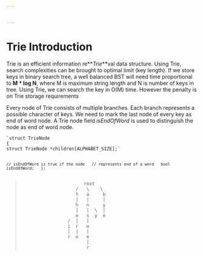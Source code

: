 ```yaml
---


---
```


<h1 id="trie-introduction">Trie Introduction</h1>
<p>Trie is an efficient information re**<em>Trie</em>**val data structure. Using Trie, search complexities can be brought to optimal limit (key length). If we store keys in binary search tree, a well balanced BST will need time proportional to <strong>M * log N</strong>, where M is maximum string length and N is number of keys in tree. Using Trie, we can search the key in O(M) time. However the penalty is on Trie storage requirements<br>
<img src="https://media.geeksforgeeks.org/wp-content/cdn-uploads/Trie.png" alt=""></p>
<p>Every node of Trie consists of multiple branches. Each branch represents a possible character of keys. We need to mark the last node of every key as end of word node. A Trie node field <em>isEndOfWord</em> is used to distinguish the node as end of word node.</p>
<pre><code>`struct TrieNode  
{  
struct TrieNode *children[ALPHABET_SIZE];`

`// isEndOfWord is true if the node  
// represents end of a word  
bool isEndOfWord;  
};`
</code></pre>
<blockquote>
<pre><code>                       root
                    /   \    \
                    t   a     b
                    |   |     |
                    h   n     y
                    |   |  \  |
                    e   s  y  e
                 /  |   |
                 i  r   w
                 |  |   |
                 r  e   e
                        |
                        r
</code></pre>
</blockquote>

